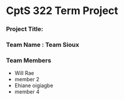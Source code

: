 # CptS 322 Term Project
### Project Title: 
### Team Name :  Team Sioux 
### Team Members 
* Will Rae
* member 2
* Ehiane oigiagbe
* member 4
